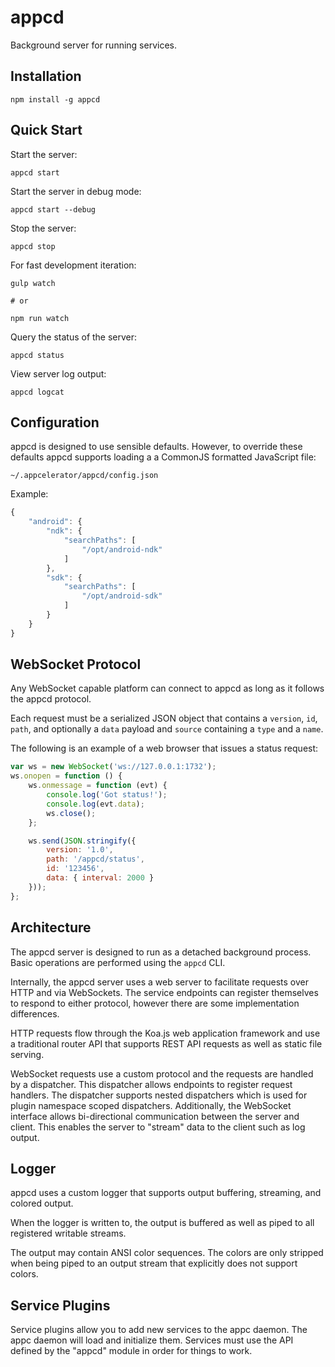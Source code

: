 # appcd

Background server for running services.

## Installation

	npm install -g appcd

## Quick Start

Start the server:

	appcd start

Start the server in debug mode:

	appcd start --debug

Stop the server:

	appcd stop

For fast development iteration:

	gulp watch

	# or

	npm run watch

Query the status of the server:

	appcd status

View server log output:

	appcd logcat

## Configuration

appcd is designed to use sensible defaults. However, to override these defaults
appcd supports loading a a CommonJS formatted JavaScript file:

	~/.appcelerator/appcd/config.json

Example:

```javascript
{
    "android": {
        "ndk": {
            "searchPaths": [
                "/opt/android-ndk"
            ]
        },
        "sdk": {
            "searchPaths": [
                "/opt/android-sdk"
            ]
        }
    }
}
```

## WebSocket Protocol

Any WebSocket capable platform can connect to appcd as long as it follows the
appcd protocol.

Each request must be a serialized JSON object that contains a `version`, `id`,
`path`, and optionally a `data` payload and `source` containing a `type` and a
`name`.

The following is an example of a web browser that issues a status request:

```javascript
var ws = new WebSocket('ws://127.0.0.1:1732');
ws.onopen = function () {
	ws.onmessage = function (evt) {
		console.log('Got status!');
		console.log(evt.data);
		ws.close();
	};

	ws.send(JSON.stringify({
		version: '1.0',
		path: '/appcd/status',
		id: '123456',
		data: { interval: 2000 }
	}));
};
```

## Architecture

The appcd server is designed to run as a detached background process. Basic
operations are performed using the `appcd` CLI.

Internally, the appcd server uses a web server to facilitate requests over HTTP
and via WebSockets. The service endpoints can register themselves to respond to
either protocol, however there are some implementation differences.

HTTP requests flow through the Koa.js web application framework and use a
traditional router API that supports REST API requests as well as static file
serving.

WebSocket requests use a custom protocol and the requests are handled by a
dispatcher. This dispatcher allows endpoints to register request handlers.
The dispatcher supports nested dispatchers which is used for plugin namespace
scoped dispatchers. Additionally, the WebSocket interface allows bi-directional
communication between the server and client. This enables the server to "stream"
data to the client such as log output.

## Logger

appcd uses a custom logger that supports output buffering, streaming, and
colored output.

When the logger is written to, the output is buffered as well as piped to all
registered writable streams.

The output may contain ANSI color sequences. The colors are only stripped when
being piped to an output stream that explicitly does not support colors.

## Service Plugins

Service plugins allow you to add new services to the appc daemon. The appc
daemon will load and initialize them. Services must use the API defined by
the "appcd" module in order for things to work.

